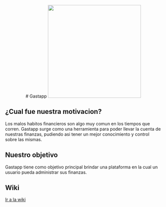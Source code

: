 <p align="center"> 
  # Gastapp

  <img width="300" height="300" src="https://raw.githubusercontent.com/TTIP-UNQ-Team6/gastapp_doc/master/icon.png">
</p>

## ¿Cual fue nuestra motivacion?
Los malos habitos financieros son algo muy comun en los tiempos que corren. Gastapp surge como una herramienta para poder llevar la cuenta de nuestras finanzas, pudiendo asi tener un mejor conocimiento y control sobre las mismas.

## Nuestro objetivo
Gastapp tiene como objetivo principal brindar una plataforma en la cual un usuario pueda administrar sus finanzas.

## Wiki
[Ir a la wiki](https://github.com/TTIP-UNQ-Team6/gastapp_doc/wiki)
